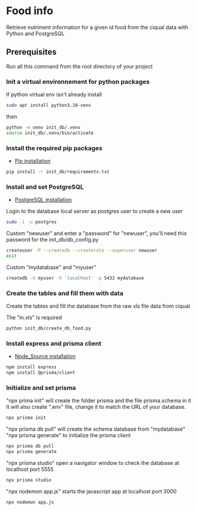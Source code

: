 # Food info

Retrieve nutriment information for a given id food from the ciqual data with Python and PostgreSQL

## Prerequisites

Run all this command from the root directory of your project

### Init a virtual environnement for python packages

If python virtual env isn't already install

```bash
sudo apt install python3.10-venv
```

then

```bash
python -m venv init_db/.venv
source init_db/.venv/bin/activate
```

### Install the required pip packages

* [Pip installation](https://pip.pypa.io/en/stable/installation/)

```bash
pip install -r init_db/requirements.txt
```

### Install and set PostgreSQL

* [PostgreSQL installation](https://www.postgresql.org/download/)

Login to the database local server as postgres user to create a new user

```bash
sudo -i -u postgres
```

Custom "newuser" and enter a "password" for "newuser", you'll need this password for the init_db/db_config.py 

```bash
createuser -P --createdb --createrole --superuser newuser
exit
```

Custom "mydatabase" and "myuser"

```bash
createdb -U myuser -h 'localhost' -p 5432 mydatabase
```

### Create the tables and fill them with data

Create the tables and fill the database from the raw xls file data from ciqual

The "in.xls" is required

```bash
python init_db/create_db_food.py
```

### Install express and prisma client

* [Node_Source installation](https://github.com/nodesource/distributions/blob/master/README.md#installation-instructions)

```bash
npm install express
npm install @prisma/client
```

### Initialize and set prisma

"npx prima init" will create the folder prisma and the file prisma.schema in it
It will also create ".env" file, change it to match the URL of your database.

```bash
npx prisma init
```

"npx prisma db pull" will create the schema database from "mydatabase"
"npx prisma generate" to initialize the prisma client

```bash
npx prisma db pull
npx prisma generate
```

"npx prisma studio" open a navigator window to check the database at localhost port 5555

```bash
npx prisma studio
```

"npx nodemon app.js" starts the javascript app at localhost port 3000
```bash
npx nodemon app.js
```